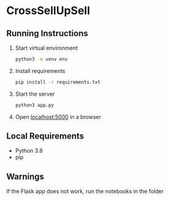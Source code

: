 # CrossSellUpSell

## Running Instructions

1. Start virtual environment

   ```bash
   python3 -m venv env
   ```

2. Install requirements

   ```bash
   pip install -r requirements.txt
   ```

3. Start the server

   ```bash
   python3 app.py
   ```

4. Open [localhost:5000](http://localhost:5000) in a browser

## Local Requirements

* Python 3.8
* pip

## Warnings

If the Flask app does not work, run the notebooks in the folder
